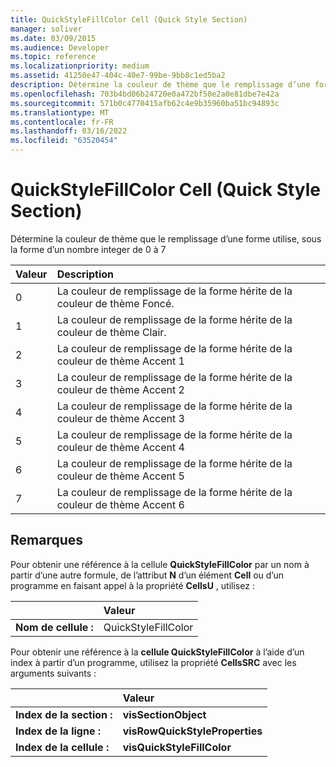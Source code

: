 ```yaml
---
title: QuickStyleFillColor Cell (Quick Style Section)
manager: soliver
ms.date: 03/09/2015
ms.audience: Developer
ms.topic: reference
ms.localizationpriority: medium
ms.assetid: 41250e47-404c-40e7-99be-9bb8c1ed5ba2
description: Détermine la couleur de thème que le remplissage d’une forme utilise, sous la forme d’un nombre integer de 0 à 7
ms.openlocfilehash: 703b4bd06b24720e0a472bf50e2a0e81dbe7e42a
ms.sourcegitcommit: 571b0c4770415afb62c4e9b35960ba51bc94893c
ms.translationtype: MT
ms.contentlocale: fr-FR
ms.lasthandoff: 03/16/2022
ms.locfileid: "63520454"
---
```

# <a name="quickstylefillcolor-cell-quick-style-section"></a>QuickStyleFillColor Cell (Quick Style Section)

Détermine la couleur de thème que le remplissage d’une forme utilise, sous la forme d’un nombre integer de 0 à 7
  
|Valeur  <br/> |Description  <br/> |
|:-----|:-----|
|0  <br/> |La couleur de remplissage de la forme hérite de la couleur de thème Foncé. |
|1  <br/> |La couleur de remplissage de la forme hérite de la couleur de thème Clair. |
|2  <br/> |La couleur de remplissage de la forme hérite de la couleur de thème Accent 1  <br/> |
|3  <br/> |La couleur de remplissage de la forme hérite de la couleur de thème Accent 2  <br/> |
|4  <br/> |La couleur de remplissage de la forme hérite de la couleur de thème Accent 3  <br/> |
|5  <br/> |La couleur de remplissage de la forme hérite de la couleur de thème Accent 4  <br/> |
|6   <br/> |La couleur de remplissage de la forme hérite de la couleur de thème Accent 5  <br/> |
|7   <br/> |La couleur de remplissage de la forme hérite de la couleur de thème Accent 6  <br/> |
   
## <a name="remarks"></a>Remarques

Pour obtenir une référence à la cellule **QuickStyleFillColor** par un nom à partir d’une autre formule, de l’attribut **N** d’un élément **Cell** ou d’un programme en faisant appel à la propriété **CellsU** , utilisez : 
  
||Valeur |
|:-----|:-----|
| **Nom de cellule :**  <br/> | QuickStyleFillColor  <br/> |
   
Pour obtenir une référence à la **cellule QuickStyleFillColor** à l’aide d’un index à partir d’un programme, utilisez la propriété **CellsSRC** avec les arguments suivants : 
  
||Valeur |
|:-----|:-----|
| **Index de la section :**  <br/> |**visSectionObject** <br/> |
| **Index de la ligne :**  <br/> |**visRowQuickStyleProperties** <br/> |
| **Index de la cellule :**  <br/> |**visQuickStyleFillColor** <br/> |
   

